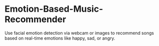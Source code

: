 # Emotion-Based-Music-Recommender
Use facial emotion detection via webcam or images to recommend songs based on real-time emotions like happy, sad, or angry.
